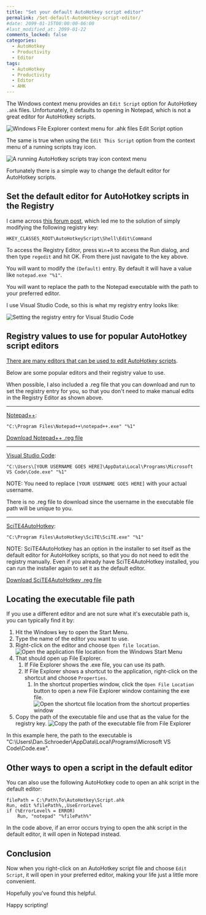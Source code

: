 ```yaml
---
title: "Set your default AutoHotkey script editor"
permalink: /Set-default-AutoHotkey-script-editor/
#date: 2099-01-15T00:00:00-06:00
#last_modified_at: 2099-01-22
comments_locked: false
categories:
  - AutoHotkey
  - Productivity
  - Editor
tags:
  - AutoHotkey
  - Productivity
  - Editor
  - AHK
---
```


The Windows context menu provides an `Edit Script` option for AutoHotkey `.ahk` files.
Unfortunately, it defaults to opening in Notepad, which is not a great editor for AutoHotkey scripts.

![Windows File Explorer context menu for .ahk files Edit Script option](/assets/Posts/2023-03-02-Set-default-AutoHotkey-script-editor/windows-file-explorer-context-menu-for-ahk-files-to-edit-script.png)

The same is true when using the `Edit This Script` option from the context menu of a running scripts tray icon.

![A running AutoHotkey scripts tray icon context menu](/assets/Posts/2023-03-02-Set-default-AutoHotkey-script-editor/autohotkey-tray-icon-context-menu-edit-script.png)

Fortunately there is a simple way to change the default editor for AutoHotkey scripts.

## Set the default editor for AutoHotkey scripts in the Registry

I came across [this forum post](https://www.autohotkey.com/board/topic/897-how-to-change-autohotkey-default-editor/), which led me to the solution of simply modifying the following registry key:

```text
HKEY_CLASSES_ROOT\AutoHotkeyScript\Shell\Edit\Command
```

To access the Registry Editor, press `Win`+`R` to access the Run dialog, and then type `regedit` and hit OK.
From there just navigate to the key above.

You will want to modify the `(Default)` entry.
By default it will have a value like `notepad.exe "%1"`.

You will want to replace the path to the Notepad executable with the path to your preferred editor.

I use Visual Studio Code, so this is what my registry entry looks like:

![Setting the registry entry for Visual Studio Code](/assets/Posts/2023-03-02-Set-default-AutoHotkey-script-editor/autohotkey-default-script-editor-registry-key-to-edit.png)

## Registry values to use for popular AutoHotkey script editors

[There are many editors that can be used to edit AutoHotkey scripts](https://www.the-automator.com/best-autohotkey-editors-ides/).

Below are some popular editors and their registry value to use.

When possible, I also included a .reg file that you can download and run to set the registry entry for you, so that you don't need to make manual edits in the Registry Editor as shown above.

---

[Notepad++](https://notepad-plus-plus.org/):

```text
"C:\Program Files\Notepad++\notepad++.exe" "%1"
```

[Download Notepad++ .reg file](/assets/Posts/2023-03-02-Set-default-AutoHotkey-script-editor/NotepadPlusPlusAsDefaultAhkEditor.reg)

---

[Visual Studio Code](https://code.visualstudio.com/):

```text
"C:\Users\[YOUR USERNAME GOES HERE]\AppData\Local\Programs\Microsoft VS Code\Code.exe" "%1"
```

NOTE: You need to replace `[YOUR USERNAME GOES HERE]` with your actual username.

There is no .reg file to download since the username in the executable file path will be unique to you.

---

[SciTE4AutoHotkey](https://www.autohotkey.com/scite4ahk/):

```text
"C:\Program Files\AutoHotkey\SciTE\SciTE.exe" "%1"
```

NOTE: SciTE4AutoHotkey has an option in the installer to set itself as the default editor for AutoHotkey scripts, so that you do not need to edit the registry manually.
Even if you already have SciTE4AutoHotkey installed, you can run the installer again to set it as the default editor.

[Download SciTE4AutoHotkey .reg file](/assets/Posts/2023-03-02-Set-default-AutoHotkey-script-editor/SciTE4AutoHotkeyAsDefaultAhkEditor.reg)

## Locating the executable file path

If you use a different editor and are not sure what it's executable path is, you can typically find it by:

1. Hit the Windows key to open the Start Menu.
1. Type the name of the editor you want to use.
1. Right-click on the editor and choose `Open file location`.
   ![Open the application file location from the Windows Start Menu](/assets/Posts/2023-03-02-Set-default-AutoHotkey-script-editor/open-application-file-location-from-windows-start-menu.png)
1. That should open up File Explorer.
   1. If File Explorer shows the .exe file, you can use its path.
   1. If File Explorer shows a shortcut to the application, right-click on the shortcut and choose `Properties`.
      1. In the shortcut properties window, click the `Open File Location` button to open a new File Explorer window containing the exe file.
          ![Open the shortcut file location from the shortcut properties window](/assets/Posts/2023-03-02-Set-default-AutoHotkey-script-editor/open-file-location-from-shortcut-file-properties.png)
1. Copy the path of the executable file and use that as the value for the registry key.
   ![Copy the path of the executable file from File Explorer](/assets/Posts/2023-03-02-Set-default-AutoHotkey-script-editor/copy-path-to-executable-file.png)

In this example here, the path to the executable is "C:\Users\Dan.Schroeder\AppData\Local\Programs\Microsoft VS Code\Code.exe".

## Other ways to open a script in the default editor

You can also use the following AutoHotkey code to open an ahk script in the default editor:

```ahk
filePath = C:\Path\To\AutoHotkey\Script.ahk
Run, edit %filePath%,,UseErrorLevel
if (%ErrorLevel% = ERROR)
    Run, "notepad" "%filePath%"
```

In the code above, if an error occurs trying to open the ahk script in the default editor, it will open in Notepad instead.

## Conclusion

Now when you right-click on an AutoHotkey script file and choose `Edit Script`, it will open in your preferred editor, making your life just a little more convenient.

Hopefully you've found this helpful.

Happy scripting!
